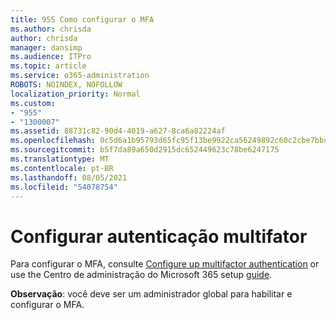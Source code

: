 ```yaml
---
title: 955 Como configurar o MFA
ms.author: chrisda
author: chrisda
manager: dansimp
ms.audience: ITPro
ms.topic: article
ms.service: o365-administration
ROBOTS: NOINDEX, NOFOLLOW
localization_priority: Normal
ms.custom:
- "955"
- "1300007"
ms.assetid: 88731c82-90d4-4019-a627-8ca6a82224af
ms.openlocfilehash: 0c5d6a1b95793d65fc95f13be9922ca56249892c60c2cbe7bbcbc962f25f7d07
ms.sourcegitcommit: b5f7da89a650d2915dc652449623c78be6247175
ms.translationtype: MT
ms.contentlocale: pt-BR
ms.lasthandoff: 08/05/2021
ms.locfileid: "54078754"
---
```

# <a name="configure-multifactor-authentication"></a>Configurar autenticação multifator

Para configurar o MFA, consulte [Configure up multifactor authentication](/microsoft-365/admin/security-and-compliance/set-up-multi-factor-authentication) or use the Centro de administração do Microsoft 365 setup [guide](https://admin.microsoft.com/AdminPortal/Home?ref=/modernonboarding/mfasetupguide).

**Observação**: você deve ser um administrador global para habilitar e configurar o MFA.
